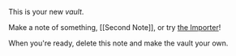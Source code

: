 This is your new *vault*.

Make a note of something, [[Second Note]], or try [the Importer](https://help.obsidian.md/Plugins/Importer)!

When you're ready, delete this note and make the vault your own.